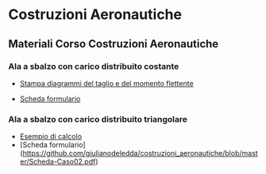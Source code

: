 # Costruzioni Aeronautiche
## Materiali Corso Costruzioni Aeronautiche
### Ala a sbalzo con carico distribuito costante
* [Stampa diagrammi del taglio e del momento flettente](https://github.com/giulianodeledda/costruzioni_aeronautiche/blob/master/Ala-a-sbalzo.py)

* [Scheda formulario](https://github.com/giulianodeledda/costruzioni_aeronautiche/blob/master/Scheda-Caso01.pdf)
### Ala a sbalzo con carico distribuito triangolare
* [Esempio di calcolo](https://github.com/giulianodeledda/costruzioni_aeronautiche/blob/master/EquazIndef02.ipynb)
* [Scheda formulario] (https://github.com/giulianodeledda/costruzioni_aeronautiche/blob/master/Scheda-Caso02.pdf)
